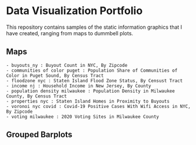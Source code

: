 # Data Visualization Portfolio

This repository contains samples of the static information graphics that I have created, ranging from maps to dummbell plots.

## Maps

    - buyouts_ny : Buyout Count in NYC, By Zipcode
    - communities of color puget : Population Share of Communities of Color in Puget Sound, By Census Tract
    - floodzone nyc : Staten Island Flood Zone Status, By Censust Tract
    - income nj : Household Income in New Jersey, By County
    - population density milwaukee : Population Density in Milwaukee County, By Census Tract
    - properties nyc : Staten Island Homes in Proximity to Buyouts
    - voronoi nyc covid : Covid-19 Positive Cases With Wifi Access in NYC, By Zipcode
    - voting milwaukee : 2020 Voting Sites in Milwaukee County

## Grouped Barplots
